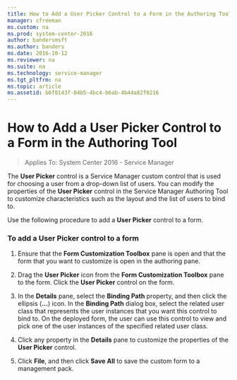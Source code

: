 ```yaml
---
title: How to Add a User Picker Control to a Form in the Authoring Tool
manager: cfreeman
ms.custom: na
ms.prod: system-center-2016
author: bandersmsft
ms.author: banders
ms.date: 2016-10-12
ms.reviewer: na
ms.suite: na
ms.technology: service-manager
ms.tgt_pltfrm: na
ms.topic: article
ms.assetid: b6f8143f-04b5-4bc4-b6ab-4b44a82f0216
---
```


# How to Add a User Picker Control to a Form in the Authoring Tool

>Applies To: System Center 2016 - Service Manager

The **User Picker** control is a Service Manager custom control that is used for choosing a user from a drop\-down list of users. You can modify the properties of the **User Picker** control in the Service Manager Authoring Tool to customize characteristics such as the layout and the list of users to bind to.  

 Use the following procedure to add a **User Picker** control to a form.  

### To add a User Picker control to a form  

1.  Ensure that the **Form Customization Toolbox** pane is open and that the form that you want to customize is open in the authoring pane.  

2.  Drag the **User Picker** icon from the **Form Customization Toolbox** pane to the form. Click the **User Picker** control on the form.  

3.  In the **Details** pane, select the **Binding Path** property, and then click the ellipsis \(**...**\) icon. In the **Binding Path** dialog box, select the related user class that represents the user instances that you want this control to bind to. On the deployed form, the user can use this control to view and pick one of the user instances of the specified related user class.  

4.  Click any property in the **Details** pane to customize the properties of the **User Picker** control.  

5.  Click **File**, and then click **Save All** to save the custom form to a management pack.  
